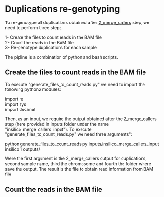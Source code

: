 # Duplications re-genotyping  

To re-genotype all duplications obtained after [2_merge_callers](https://github.com/gcatbiobank/GCAT_panel/tree/main/2_merge_callers) step, we need to perform three steps.

1- Create the files to count reads in the BAM file  
2- Count the reads in the BAM file  
3- Re-genotype duplications for each sample  

The pipline is a combination of python and bash scripts.

## Create the files to count reads in the BAM file

To execute "generate_files_to_count_reads.py" we need to import the following python2 modules:

import re  
import sys  
import decimal  

Then, as an input, we require the output obtained after the 2_merge_callers step (here provided in inputs folder under the name "insilico_merge_callers_input"). To execute "generate_files_to_count_reads.py" we need three arguments":

python generate_files_to_count_reads.py inputs/insilico_merge_callers_input insilico 1 outputs/

Were the first argument is the 2_merge_callers output for duplications, second sample name, third the chromosome and fourth the folder where save the output. The result is the file to obtain read information from BAM file  

## Count the reads in the BAM file
